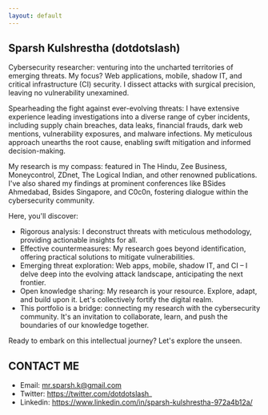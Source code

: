 ```yaml
---
layout: default
---
```



## Sparsh Kulshrestha (dotdotslash)
Cybersecurity researcher: venturing into the uncharted territories of emerging threats. My focus? Web applications, mobile, shadow IT, and critical infrastructure (CI) security. I dissect attacks with surgical precision, leaving no vulnerability unexamined.

Spearheading the fight against ever-evolving threats: I have extensive experience leading investigations into a diverse range of cyber incidents, including supply chain breaches, data leaks, financial frauds, dark web mentions, vulnerability exposures, and malware infections. My meticulous approach unearths the root cause, enabling swift mitigation and informed decision-making.

My research is my compass: featured in The Hindu, Zee Business, Moneycontrol, ZDnet, The Logical Indian, and other renowned publications. I've also shared my findings at prominent conferences like BSides Ahmedabad, Bsides Singapore, and C0c0n, fostering dialogue within the cybersecurity community.

Here, you'll discover:

* Rigorous analysis: I deconstruct threats with meticulous methodology, providing actionable insights for all.
* Effective countermeasures: My research goes beyond identification, offering practical solutions to mitigate vulnerabilities.
* Emerging threat exploration: Web apps, mobile, shadow IT, and CI – I delve deep into the evolving attack landscape, anticipating the next frontier.
* Open knowledge sharing: My research is your resource. Explore, adapt, and build upon it. Let's collectively fortify the digital realm.
* This portfolio is a bridge: connecting my research with the cybersecurity community. It's an invitation to collaborate, learn, and push the boundaries of our knowledge together.

Ready to embark on this intellectual journey? Let's explore the unseen.

## CONTACT ME

* Email: mr.sparsh.k@gmail.com
* Twitter: https://twitter.com/dotdotslash_
* Linkedin: https://www.linkedin.com/in/sparsh-kulshrestha-972a4b12a/




